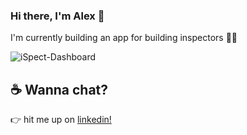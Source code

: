 ### Hi there, I'm Alex 👋

I'm currently building an app for building inspectors 👷‍♂️

![iSpect-Dashboard](
https://res.cloudinary.com/icontrolapp/image/upload/v1596723583/icontrolapp.se/ispect-dashboard_n9djvb.png)

## ☕️ Wanna chat?
👉  hit me up on [linkedin!](https://www.linkedin.com/in/alexanderselling/)


